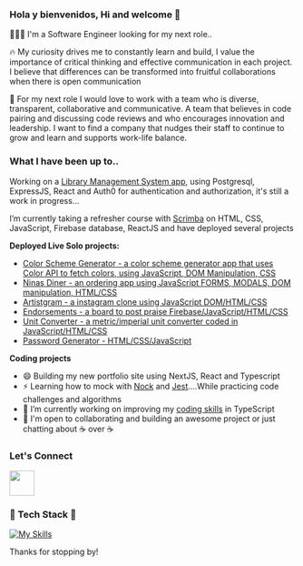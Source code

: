 ### Hola y bienvenidos, Hi and welcome 👋

👩🏻‍💻 I'm a Software Engineer looking for my next role..

🔥 My curiosity drives me to constantly learn and build, I value the importance of critical thinking and effective communication in each project. I believe that differences can be transformed into fruitful collaborations when there is open communication

🔎 For my next role I would love to work with a team who is diverse, transparent, collaborative and communicative. A team that believes in code pairing and discussing code reviews and who encourages innovation and leadership. I want to find a company that nudges their staff to continue to grow and learn and supports work-life balance. 

### What I have been up to..

Working on a [Library Management System app](https://github.com/IngridGdesigns/bibliotheca), using Postgresql, ExpressJS, React and Auth0 for authentication and authorization, it's still a work in progress...

I’m currently taking a refresher course with [Scrimba]([https://scrimba.com/learn/learnreact](https://scrimba.com/learn/frontend)) on HTML, CSS, JavaScript, Firebase database, ReactJS and have deployed several projects
  
**Deployed Live Solo projects:**

  - [Color Scheme Generator - a color scheme generator app that uses Color API to fetch colors, using JavaScript, DOM Manipulation, CSS](https://colour-scheme-generator.netlify.app/)
  - [Ninas Diner - an ordering app using JavaScript FORMS, MODALS, DOM manipulation, HTML/CSS](https://ninas-diner-orderingapp.netlify.app/)
  - [Artistgram - a instagram clone using JavaScript DOM/HTML/CSS](https://artistgram.netlify.app/)
  - [Endorsements - a board to post praise Firebase/JavaScript/HTML/CSS](https://endorsements-champion.netlify.app/)
  - [Unit Converter - a metric/imperial unit converter coded in JavaScript/HTML/CSS](https://conversion-tool.netlify.app/)
  - [Password Generator - HTML/CSS/JavaScript](https://createrandom-passwordgenerator.netlify.app/)

**Coding projects**
- 😄 Building my new portfolio site using NextJS, React and Typescript 
- ⚡️ Learning how to mock with [Nock](https://github.com/nock/nock) and [Jest](https://github.com/jestjs/jest)....While practicing 
code challenges and algorithms
- 🔭 I’m currently working on improving my [coding skills](https://github.com/IngridGdesigns/typescript-code-challenges) in TypeScript
- 🙌 I'm open to collaborating and building an awesome project or just chatting about ☕ over ☕

### Let's Connect

<a href="https://www.linkedin.com/in/ingridgarc%C3%ADa"><img src="https://cdn.jsdelivr.net/gh/devicons/devicon/icons/linkedin/linkedin-original.svg" style="width: 44px;"/>
</a>

### 🥞 Tech Stack 🥞

[![My Skills](https://skillicons.dev/icons?i=ts,js,nodejs,react,graphql,vite,express,jest,github,gitlab,jenkins,postgres,vscode,pug,html,css,ai,ps&perline=12)](https://skillicons.dev)


Thanks for stopping by!

          
          
          


<!--
**IngridGdesigns/IngridGdesigns** is a ✨ _special_ ✨ repository because its `README.md` (this file) appears on your GitHub profile.

Here are some ideas to get you started:

- 🔭 I’m currently working on ...
- 🌱 I’m currently learning ...
- 👯 I’m looking to collaborate on ...
- 🤔 I’m looking for help with ...
- 💬 Ask me about ...
- 📫 How to reach me: ...
- 😄 Pronouns: ...
- ⚡ Fun fact: ...
-->
